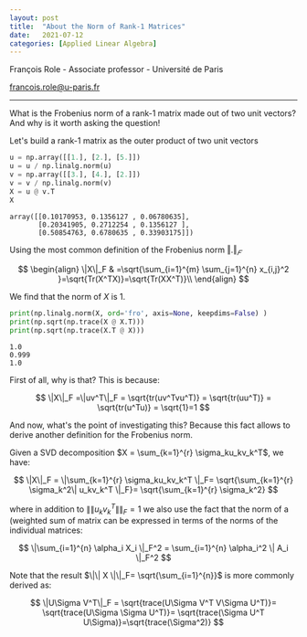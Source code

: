 ```yaml
---
layout: post
title:  "About the Norm of Rank-1 Matrices"
date:   2021-07-12
categories: [Applied Linear Algebra]
---
```


François Role - Associate professor - Université de Paris

<francois.role@u-paris.fr>


---

What is the Frobenius norm of a rank-1 matrix made out of two unit vectors? And why is it worth asking the question!

Let's build a rank-1 matrix as the outer product of two unit vectors


```python
u = np.array([[1.], [2.], [5.]])
u = u / np.linalg.norm(u)
v = np.array([[3.], [4.], [2.]])
v = v / np.linalg.norm(v)
X = u @ v.T
X
```




    array([[0.10170953, 0.1356127 , 0.06780635],
           [0.20341905, 0.2712254 , 0.1356127 ],
           [0.50854763, 0.6780635 , 0.33903175]])



Using the most common definition of the Frobenius norm $‖.‖_𝐹$ 

$$
\begin{align}
\|X\|_F & =\sqrt{\sum_{i=1}^{m} \sum_{j=1}^{n} x_{i,j}^2 }=\sqrt{Tr(X^TX)}=\sqrt{Tr(XX^T)}\\
\end{align}
$$

We find that the norm of $X$ is $1$.


```python
print(np.linalg.norm(X, ord='fro', axis=None, keepdims=False) )
print(np.sqrt(np.trace(X @ X.T)))
print(np.sqrt(np.trace(X.T @ X)))
```

    1.0
    0.999
    1.0


First of all, why is that? This is because:

$$
\|X\|_F =\|uv^T\|_F = \sqrt{tr(uv^Tvu^T)} = \sqrt{tr(uu^T)} = \sqrt{tr(u^Tu)} = \sqrt{1}=1
$$

And now, what's the point of investigating this?
Because this fact allows to derive another definition for the Frobenius norm. 

Given a SVD decomposition  $X = \sum_{k=1}^{r} \sigma_ku_kv_k^T$, we have:

$$
\|X\|_F = \|\sum_{k=1}^{r} \sigma_ku_kv_k^T \|_F= \sqrt{\sum_{k=1}^{r}  \sigma_k^2\| u_kv_k^T \|_F}= \sqrt{\sum_{k=1}^{r}  \sigma_k^2}
$$

where in addition to $\|\| u_kv_k^T \|\|_F=1$ we also use the fact that the norm of a (weighted sum of matrix can be expressed in terms of the norms of the individual matrices:

$$
\|\sum_{i=1}^{n}  \alpha_i  X_i \|_F^2 = \sum_{i=1}^{n}  \alpha_i^2 \| A_i \|_F^2
$$

Note that the result $\|\| X \|\|_F= \sqrt{\sum_{i=1}^{n}}$ is more commonly derived as:

$$
\|U\Sigma V^T\|_F = \sqrt{trace(U\Sigma V^T V\Sigma U^T)}= \sqrt{trace(U\Sigma \Sigma U^T)}= \sqrt{trace(\Sigma U^T U\Sigma)}=\sqrt{trace(\Sigma^2)}
$$

<!--  \sigma_k^2    -->




